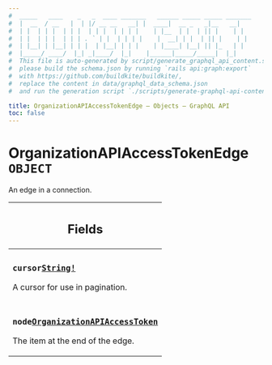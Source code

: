 ```yaml
---
#  _____   ____    _   _  ____ _______   ______ _____ _____ _______
#  |  __  / __   |  | |/ __ __   __| |  ____|  __ _   _|__   __|
#  | |  | | |  | | |  | | |  | | | |    | |__  | |  | || |    | |
#  | |  | | |  | | | . ` | |  | | | |    |  __| | |  | || |    | |
#  | |__| | |__| | | |  | |__| | | |    | |____| |__| || |_   | |
#  |_____/ ____/  |_| _|____/  |_|    |______|_____/_____|  |_|
#  This file is auto-generated by script/generate_graphql_api_content.sh,
#  please build the schema.json by running `rails api:graph:export`
#  with https://github.com/buildkite/buildkite/,
#  replace the content in data/graphql_data_schema.json
#  and run the generation script `./scripts/generate-graphql-api-content.sh`.

title: OrganizationAPIAccessTokenEdge – Objects – GraphQL API
toc: false
---
```

<!-- vale off -->
<h1 class="has-pills" data-algolia-exclude>
  OrganizationAPIAccessTokenEdge
  <span class="pill pill--object pill--normal-case pill--large"><code>OBJECT</code></span>
</h1>
<!-- vale on -->


An edge in a connection.

<table class="responsive-table responsive-table--single-column-rows">
  <thead>
    <th>
      <h2 data-algolia-exclude>Fields</h2>
    </th>
  </thead>
  <tbody>
    <tr><td><h3 class="is-small has-pills"><code>cursor</code><a href="/docs/apis/graphql/schemas/scalar/string" class="pill pill--scalar pill--normal-case pill--medium" title="Go to SCALAR String"><code>String!</code></a></h3><p>A cursor for use in pagination.</p></td></tr><tr><td><h3 class="is-small has-pills"><code>node</code><a href="/docs/apis/graphql/schemas/object/organizationapiaccesstoken" class="pill pill--object pill--normal-case pill--medium" title="Go to OBJECT OrganizationAPIAccessToken"><code>OrganizationAPIAccessToken</code></a></h3><p>The item at the end of the edge.</p></td></tr>
  </tbody>
</table>
